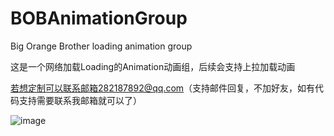 # BOBAnimationGroup
Big Orange Brother loading animation group

这是一个网络加载Loading的Animation动画组，后续会支持上拉加载动画 

若想定制可以联系邮箱282187892@qq.com（支持邮件回复，不加好友，如有代码支持需要联系我邮箱就可以了）

![image](https://github.com/Tuzki007/BOBAnimationGroup.git/BOBAnimationGroup/BOBAnimationGroup/BOBLightBlueLoading1GIF.gif)








